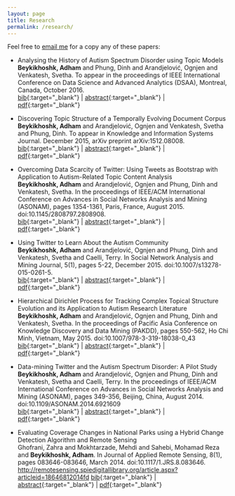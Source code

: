 ```yaml
---
layout: page
title: Research
permalink: /research/
---
```


Feel free to [email me](mailto:abeyki@deakin.edu.au) for a copy any of these papers:


+ Analysing the History of Autism Spectrum Disorder using Topic Models  
**Beykikhoshk, Adham** and Phung, Dinh and  Arandjelović, Ognjen and Venkatesh, 
Svetha. To appear in the proceedings of IEEE International Conference on Data Science and 
Advanced Analytics (DSAA), Montreal, Canada, October 2016.    
[bib](link){:target="_blank"} | 
[abstract](/abstract/2016-DSAA.txt){:target="_blank"} | 
[pdf](https://sites.ualberta.ca/~dsaa16/){:target="_blank"}

+ Discovering Topic Structure of a Temporally Evolving Document Corpus  
**Beykikhoshk, Adham** and Arandjelović, Ognjen and Venkatesh, Svetha and 
Phung, Dinh. To appear in Knowledge and Information Systems Journal. December 2015, 
arXiv preprint arXiv:1512.08008.    
[bib](link){:target="_blank"} | 
[abstract](/abstract/2015-KAIS.txt){:target="_blank"} | 
[pdf](http://arxiv.org/pdf/1512.08008.pdf){:target="_blank"}

+ Overcoming Data Scarcity of Twitter: Using Tweets as Bootstrap with Application 
to Autism-Related Topic Content Analysis  
**Beykikhoshk, Adham** and Arandjelović, Ognjen and Phung, Dinh and Venkatesh, 
Svetha. In the proceedings of IEEE/ACM International Conference on Advances in Social 
Networks Analysis and Mining (ASONAM), pages 1354-1361, Paris, France, August 2015. 
doi:10.1145/2808797.2808908.   
[bib](/bib/2015-ASONAM.bib){:target="_blank"} | 
[abstract](/abstract/2015-ASONAM.txt){:target="_blank"} | 
[pdf](http://ieeexplore.ieee.org/xpls/abs_all.jsp?arnumber=7403720){:target="_blank"}

+ Using Twitter to Learn About the Autism Community  
**Beykikhoshk, Adham** and Arandjelović, Ognjen and Phung, Dinh and Venkatesh, 
Svetha and Caelli, Terry. In Social Network Analysis and Mining Journal, 5(1), 
pages 5-22, December 2015. doi:10.1007/s13278-015-0261-5.   
[bib](/bib/2015-SNAM.bib){:target="_blank"} | 
[abstract](/abstract/2015-SNAM.txt){:target="_blank"} | 
[pdf](http://link.springer.com/article/10.1007/s13278-015-0261-5){:target="_blank"}

+ Hierarchical Dirichlet Process for Tracking Complex Topical Structure Evolution
and its Application to Autism Research Literature
**Beykikhoshk, Adham** and Arandjelović, Ognjen and Phung, Dinh and Venkatesh, 
Svetha. In the proceedings of Pacific Asia Conference on Knowledge Discovery and Data 
Mining (PAKDD), pages 550-562, Ho Chi Minh, Vietnam, May 2015. 
doi:10.1007/978-3-319-18038-0_43   
[bib](/bib/2015-PAKDD.bib){:target="_blank"} | 
[abstract](/abstract/2015-PAKDD.txt){:target="_blank"} | 
[pdf](http://link.springer.com/chapter/10.1007/978-3-319-18038-0_43){:target="_blank"}

+ Data-mining Twitter and the Autism Spectrum Disorder: A Pilot Study  
**Beykikhoshk, Adham** and Arandjelović, Ognjen and Phung, Dinh and Venkatesh, 
Svetha and Caelli, Terry. In the proceedings of IEEE/ACM International Conference on 
Advances in Social Networks Analysis and Mining (ASONAM), pages 349-356, Beijing, China, 
August 2014. doi:10.1109/ASONAM.2014.6921609   
[bib](/bib/2014-ASONAM.bib){:target="_blank"} | 
[abstract](/abstract/2014-ASONAM.txt){:target="_blank"} | 
[pdf](http://ieeexplore.ieee.org/xpls/abs_all.jsp?arnumber=6921609&tag=1){:target="_blank"}

+ Evaluating Coverage Changes in National Parks using a Hybrid Change Detection Algorithm 
and Remote Sensing   
Ghofrani, Zahra and Mokhtarzade, Mehdi and Sahebi, Mohamad Reza and **Beykikhoshk, Adham**. 
In Journal of Applied Remote Sensing, 8(1), pages 083646-083646, March 2014. 
doi:10.1117/1.JRS.8.083646.   
http://remotesensing.spiedigitallibrary.org/article.aspx?articleid=18646812014fd
[bib](/bib/2014-JARS.bib){:target="_blank"} | 
[abstract](/abstract/2014-JARS.txt){:target="_blank"} | 
[pdf](http://remotesensing.spiedigitallibrary.org/article.aspx?articleid=1864681){:target="_blank"}


